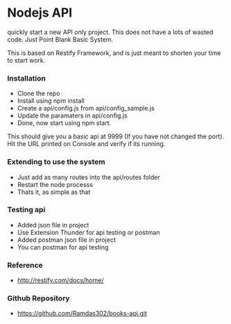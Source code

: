 # Nodejs API 

 quickly start a new API only project. This does not have a lots of wasted code. Just Point Blank Basic System.

This is based on Restify Framework, and is just meant to shorten your time to start work.

### Installation
+ Clone the repo
+ Install using npm install
+ Create a api/config.js from api/config_sample.js
+ Update the paramaters in api/config.js
+ Done, now start using npm start. 

This should give you a basic api at 9999 (If you have not changed the port). Hit the URL printed on Console and verify if its running.

### Extending to use the system
+ Just add as many routes into the api/routes folder
+ Restart the node processs
+ Thats it, as simple as that

### Testing api
+ Added json file in project
+ Use Extension Thunder for api testing or postman
+ Added postman json file in project
+ You can postman for api testing

### Reference
+ http://restify.com/docs/home/

### Github Repository
+ https://github.com/Ramdas302/books-api.git